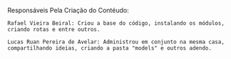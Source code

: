 Responsáveis Pela Criação do Contéudo:

    Rafael Vieira Beiral: Criou a base do código, instalando os módulos, criando rotas e entre outros.

    Lucas Ruan Pereira de Avelar: Administrou em conjunto na mesma casa, compartilhando ideias, criando a pasta "models" e outros adendo.
